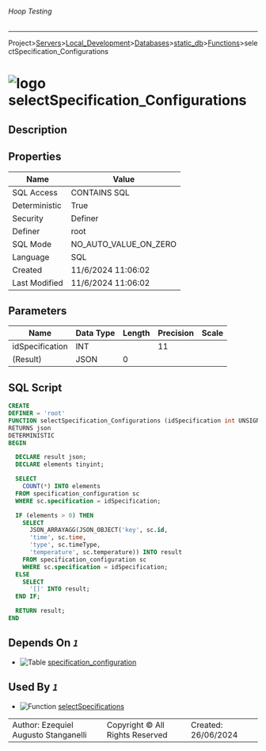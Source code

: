 ###### Hoop Testing
___
Project>[Servers](../../../../Servers.md)>[Local_Development](../../../Local_Development.md)>[Databases](../../Databases.md)>[static_db](../static_db.md)>[Functions](Functions.md)>selectSpecification_Configurations


# ![logo](../../../../../Images/function64.svg) selectSpecification_Configurations

## <a name="#Description"></a>Description
> 
## <a name="#Properties"></a>Properties
|Name|Value|
|---|---|
|SQL Access|CONTAINS SQL|
|Deterministic|True|
|Security|Definer|
|Definer|root|
|SQL Mode|NO_AUTO_VALUE_ON_ZERO|
|Language|SQL|
|Created|11/6/2024 11:06:02|
|Last Modified|11/6/2024 11:06:02|


## <a name="#Parameters"></a>Parameters
|Name|Data Type|Length|Precision|Scale|
|---|---|---|---|---|
|idSpecification|INT||11||
|(Result)|JSON|0|||

## <a name="#SqlScript"></a>SQL Script
```SQL
CREATE
DEFINER = 'root'
FUNCTION selectSpecification_Configurations (idSpecification int UNSIGNED)
RETURNS json
DETERMINISTIC
BEGIN

  DECLARE result json;
  DECLARE elements tinyint;

  SELECT
    COUNT(*) INTO elements
  FROM specification_configuration sc
  WHERE sc.specification = idSpecification;

  IF (elements > 0) THEN
    SELECT
      JSON_ARRAYAGG(JSON_OBJECT('key', sc.id,
      'time', sc.time,
      'type', sc.timeType,
      'temperature', sc.temperature)) INTO result
    FROM specification_configuration sc
    WHERE sc.specification = idSpecification;
  ELSE
    SELECT
      '[]' INTO result;
  END IF;

  RETURN result;
END
```

## <a name="#DependsOn"></a>Depends On _`1`_
- ![Table](../../../../../Images/table.svg) [specification_configuration](../Tables/specification_configuration.md)


## <a name="#UsedBy"></a>Used By _`1`_
- ![Function](../../../../../Images/function.svg) [selectSpecifications](selectSpecifications.md)


||||
|---|---|---|
|Author: Ezequiel Augusto Stanganelli|Copyright © All Rights Reserved|Created: 26/06/2024|